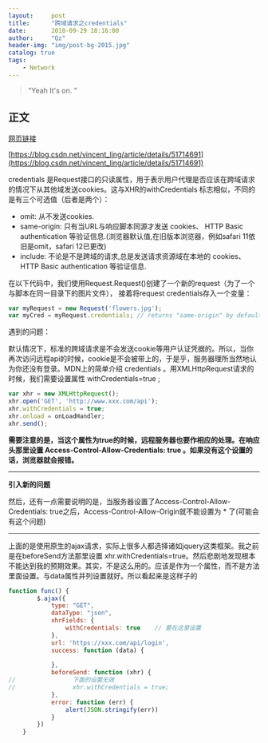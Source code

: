 ```yaml
---
layout:     post
title:      "跨域请求之credentials"
date:       2018-09-29 18:16:00
author:     "Qz"
header-img: "img/post-bg-2015.jpg"
catalog: true
tags:
    - Network
---
```


> “Yeah It's on. ”


## 正文
[网页链接](https://developer.mozilla.org/zh-CN/docs/Web/API/Request/credentials)

[https://blog.csdn.net/vincent_ling/article/details/51714691](https://blog.csdn.net/vincent_ling/article/details/51714691)

credentials 是Request接口的只读属性，用于表示用户代理是否应该在跨域请求的情况下从其他域发送cookies。这与XHR的withCredentials 标志相似，不同的是有三个可选值（后者是两个）：

* omit: 从不发送cookies.
* same-origin: 只有当URL与响应脚本同源才发送 cookies、 HTTP Basic authentication 等验证信息.(浏览器默认值,在旧版本浏览器，例如safari 11依旧是omit，safari 12已更改)
* include: 不论是不是跨域的请求,总是发送请求资源域在本地的 cookies、 HTTP Basic authentication 等验证信息.



在以下代码中，我们使用Request.Request()创建了一个新的request（为了一个与脚本在同一目录下的图片文件）， 接着将request credentials存入一个变量：
```javascript
var myRequest = new Request('flowers.jpg');
var myCred = myRequest.credentials; // returns "same-origin" by default
```


遇到的问题：

默认情况下，标准的跨域请求是不会发送cookie等用户认证凭据的。所以，当你再次访问远程api的时候，cookie是不会被带上的，于是乎，服务器理所当然地认为你还没有登录。MDN上的简单介绍 credentials 。用XMLHttpRequest请求的时候，我们需要设置属性
 withCredentials=true ;


```javascript
var xhr = new XMLHttpRequest();
xhr.open('GET', 'http://www.xxx.com/api');
xhr.withCredentials = true;
xhr.onload = onLoadHandler;
xhr.send();
```


**需要注意的是，当这个属性为true的时候，远程服务器也要作相应的处理。在响应头那里设置  Access-Control-Allow-Credentials: true 。如果没有这个设置的话，浏览器就会报错。**


----------


**引入新的问题**


然后，还有一点需要说明的是，当服务器设置了Access-Control-Allow-Credentials: true之后，Access-Control-Allow-Origin就不能设置为 * 了(可能会有这个问题)


----------


上面的是使用原生的ajax请求，实际上很多人都选择诸如jquery这类框架。我之前是在beforeSend方法那里设置 xhr.withCredentials=true。然后悲剧地发现根本不能达到我的预期效果。其实，不是这么用的。应该是作为一个属性，而不是方法里面设置。与data属性并列设置就好。所以看起来是这样子的




```javascript
function func() {
        $.ajax({
            type: "GET",
            dataType: "json",
            xhrFields: {
                withCredentials: true    // 要在这里设置
            },
            url: 'https://xxx.com/api/login',
            success: function (data) {
 
            },
            beforeSend: function (xhr) {
//                下面的设置无效
//                xhr.withCredentials = true;
            },
            error: function (err) {
                alert(JSON.stringify(err))
            }
        })
    }
```